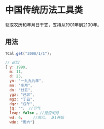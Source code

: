 # 中国传统历法工具类

获取农历和年月日干支，支持从1901年到2100年。

## 用法

```javascript
TCal.get("2000/1/1");

// 返回
{ y: 1999, 
  m: 11, 
  d: 25, 
  yn: "一九九九年", 
  mn: "冬月",
  dn: "廿五",
  ygz: "己卯",
  mgz: "丁丑",
  dgz: "戊午",
  jq: ""， //节气
  leap: false ，//是否闰月
  wd: 6，    //周几， 从1开始
  wdn: "周六"}

```

